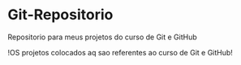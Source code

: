 # Git-Repositorio
Repositorio para meus projetos do curso de Git e GitHub 

!OS projetos colocados aq sao referentes ao curso de Git e GitHub!
